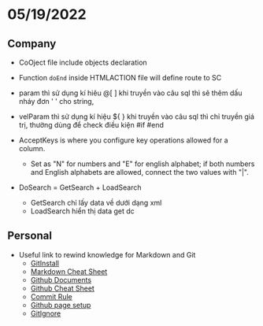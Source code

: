 # 05/19/2022

## Company

- CoOject file include objects declaration

- Function `doEnd` inside HTMLACTION file will define route to SC
- param thì sử dụng kí hiêu @[ ] khi truyền vào câu sql thì sẽ thêm dấu nháy đơn ' ' cho string,
- velParam thì sử dụng kí hiệu ${ } khi truyền vào câu sql thì chỉ truyền giá trị, thường dùng để check điều kiện #if #end
- AcceptKeys is where you configure key operations allowed for a column.
  - Set as "N" for numbers and "E" for english alphabet; if both numbers and English alphabets are allowed, connect the two values with "|".
- DoSearch = GetSearch + LoadSearch
  - GetSearch chỉ lấy data về dưới dạng xml
  - LoadSearch hiển thị data get dc

## Personal

- Useful link to rewind knowledge for Markdown and Git
  - [GitInstall](https://git-scm.com/download/win)
  - [Markdown Cheat Sheet](https://www.markdownguide.org/cheat-sheet/)
  - [Github Documents](https://docs.github.com/en)
  - [Github Cheat Sheet](https://education.github.com/git-cheat-sheet-education.pdf)
  - [Commit Rule](https://cbea.ms/git-commit/)
  - [Github page setup](https://pages.github.com/)
  - [GitIgnore](https://docs.github.com/en/get-started/getting-started-with-git/ignoring-files)
